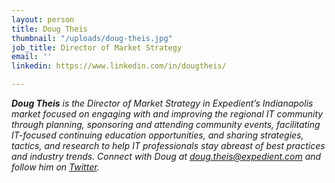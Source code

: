 ```yaml
---
layout: person
title: Doug Theis
thumbnail: "/uploads/doug-theis.jpg"
job_title: Director of Market Strategy
email: ''
linkedin: https://www.linkedin.com/in/dougtheis/

---
```

**_Doug Theis_** _is the Director of Market Strategy in Expedient’s Indianapolis market focused on engaging with and improving the regional IT community through planning, sponsoring and attending community events, facilitating IT-focused continuing education opportunities, and sharing strategies, tactics, and research to help IT professionals stay abreast of best practices and industry trends. Connect with Doug at_ [_doug.theis@expedient.com_](mailto:doug.theis@expedient.com) _and follow him on_ [_Twitter_](https://twitter.com/dougtheis)_._